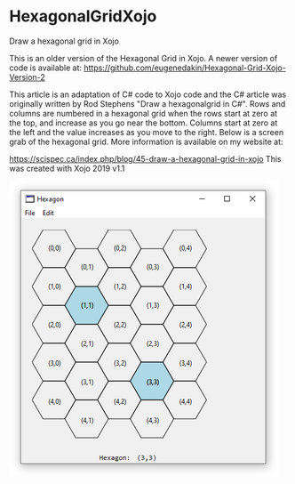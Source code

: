 # HexagonalGridXojo
Draw a hexagonal grid in Xojo

This is an older version of the Hexagonal Grid in Xojo. A newer version of code is available at: https://github.com/eugenedakin/Hexagonal-Grid-Xojo-Version-2

This article is an adaptation of C# code to Xojo code and the C# article was originally written by Rod Stephens "Draw a hexagonalgrid in C#". Rows and columns are numbered in a hexagonal grid when the rows start at zero at the top, and increase as you go near the bottom. Columns start at zero at the left and the value increases as you move to the right. Below is a screen grab of the hexagonal grid. More information is available on my website at:

https://scispec.ca/index.php/blog/45-draw-a-hexagonal-grid-in-xojo
This was created with Xojo 2019 v1.1

![](https://github.com/eugenedakin/HexagonalGridXojo/blob/master/HexScreenGrab.png)
